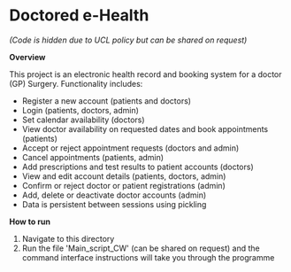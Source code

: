 # Doctored e-Health

*(Code is hidden due to UCL policy but can be shared on request)*

**Overview**

This project is an electronic health record and booking system for a doctor (GP) Surgery. Functionality includes:
* Register a new account (patients and doctors)
* Login (patients, doctors, admin)
* Set calendar availability (doctors)
* View doctor availability on requested dates and book appointments (patients)
* Accept or reject appointment requests (doctors and admin)
* Cancel appointments (patients, admin)
* Add prescriptions and test results to patient accounts (doctors)
* View and edit account details (patients, doctors, admin)
* Confirm or reject doctor or patient registrations (admin)
* Add, delete or deactivate doctor accounts (admin)
* Data is persistent between sessions using pickling


**How to run**

1. Navigate to this directory
2. Run the file 'Main_script_CW' (can be shared on request) and the command interface instructions will take you through the programme
